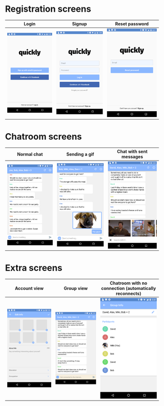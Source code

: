 # Registration screens

| Login | Signup | Reset password |
| :---: |:------:| :-------------:|
| <img src="demo-pics/Signup.png" width="280">  |  <img src="demo-pics/Login.png" width="280"> | <img src="demo-pics/Reset-password.png" width="280"> |

# Chatroom screens
| Normal chat | Sending a gif | Chat with sent messages |
| :-------------: |:-------------:| :------------------:|
| <img src="demo-pics/Normal-chat.png" width="280"> | <img src="demo-pics/Message-sending.png" width="280">| <img src="demo-pics/Gif-keyboard-open.png" width="280"> |

# Extra screens

| Account view | Group view | Chatroom with no connection (automatically reconnects) |
| :----------: | :--------: | :---------------------------------------------------: |
| <img src="demo-pics/Account-view.png" width="350"> | <img src="demo-pics/Disconnected-chat.png" width="350"> | <img src="demo-pics/Group-view.png" width="350"> |
